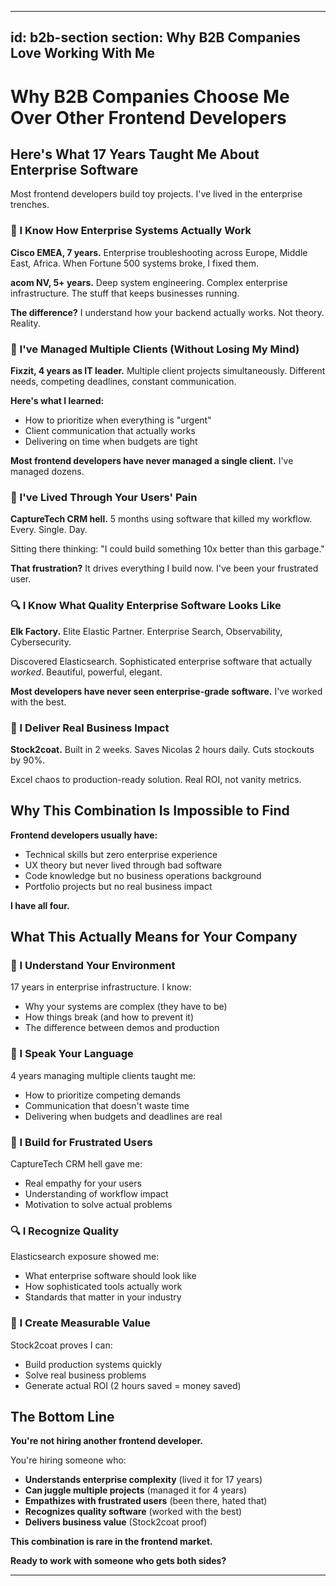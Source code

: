 ***

id: b2b-section
section: Why B2B Companies Love Working With Me
-------------------------------------------------

# Why B2B Companies Choose Me Over Other Frontend Developers

## Here's What 17 Years Taught Me About Enterprise Software

Most frontend developers build toy projects. I've lived in the enterprise trenches.

### 🔧 I Know How Enterprise Systems Actually Work

**Cisco EMEA, 7 years.** Enterprise troubleshooting across Europe, Middle East, Africa. When Fortune 500 systems broke, I fixed them.

**acom NV, 5+ years.** Deep system engineering. Complex enterprise infrastructure. The stuff that keeps businesses running.

**The difference?** I understand how your backend actually works. Not theory. Reality.

### 🏢 I've Managed Multiple Clients (Without Losing My Mind)

**Fixzit, 4 years as IT leader.** Multiple client projects simultaneously. Different needs, competing deadlines, constant communication.

**Here's what I learned:**
- How to prioritize when everything is "urgent"
- Client communication that actually works
- Delivering on time when budgets are tight

**Most frontend developers have never managed a single client.** I've managed dozens.

### 😤 I've Lived Through Your Users' Pain

**CaptureTech CRM hell.** 5 months using software that killed my workflow. Every. Single. Day.

Sitting there thinking: "I could build something 10x better than this garbage."

**That frustration?** It drives everything I build now. I've been your frustrated user.

### 🔍 I Know What Quality Enterprise Software Looks Like

**Elk Factory.** Elite Elastic Partner. Enterprise Search, Observability, Cybersecurity.

Discovered Elasticsearch. Sophisticated enterprise software that actually *worked*. Beautiful, powerful, elegant.

**Most developers have never seen enterprise-grade software.** I've worked with the best.

### 🚀 I Deliver Real Business Impact

**Stock2coat.** Built in 2 weeks. Saves Nicolas 2 hours daily. Cuts stockouts by 90%.

Excel chaos to production-ready solution. Real ROI, not vanity metrics.

## Why This Combination Is Impossible to Find

**Frontend developers usually have:**
- Technical skills but zero enterprise experience
- UX theory but never lived through bad software  
- Code knowledge but no business operations background
- Portfolio projects but no real business impact

**I have all four.**

## What This Actually Means for Your Company

### 🎯 I Understand Your Environment
17 years in enterprise infrastructure. I know:
- Why your systems are complex (they have to be)
- How things break (and how to prevent it)
- The difference between demos and production

### 💼 I Speak Your Language
4 years managing multiple clients taught me:
- How to prioritize competing demands
- Communication that doesn't waste time
- Delivering when budgets and deadlines are real

### 😤 I Build for Frustrated Users
CaptureTech CRM hell gave me:
- Real empathy for your users
- Understanding of workflow impact
- Motivation to solve actual problems

### 🔍 I Recognize Quality
Elasticsearch exposure showed me:
- What enterprise software should look like
- How sophisticated tools actually work
- Standards that matter in your industry

### 🚀 I Create Measurable Value
Stock2coat proves I can:
- Build production systems quickly
- Solve real business problems
- Generate actual ROI (2 hours saved = money saved)

## The Bottom Line

**You're not hiring another frontend developer.**

You're hiring someone who:
- **Understands enterprise complexity** (lived it for 17 years)
- **Can juggle multiple projects** (managed it for 4 years)
- **Empathizes with frustrated users** (been there, hated that)
- **Recognizes quality software** (worked with the best)
- **Delivers business value** (Stock2coat proof)

**This combination is rare in the frontend market.**

**Ready to work with someone who gets both sides?**

*** 
